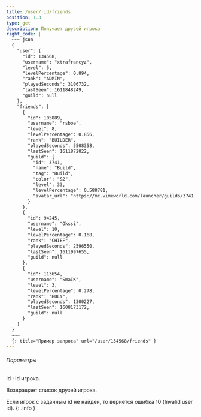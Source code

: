 ```yaml
---
title: /user/:id/friends
position: 1.3
type: get
description: Получает друзей игрока
right_code: |
  ~~~ json
  {
    "user": {
      "id": 134568,
      "username": "xtrafrancyz",
      "level": 5,
      "levelPercentage": 0.894,
      "rank": "ADMIN",
      "playedSeconds": 3106732,
      "lastSeen": 1611848249,
      "guild": null
    },
    "friends": [
      {
        "id": 105889,
        "username": "rsboe",
        "level": 8,
        "levelPercentage": 0.856,
        "rank": "BUILDER",
        "playedSeconds": 5508358,
        "lastSeen": 1611872822,
        "guild": {
          "id": 3741,
          "name": "Build",
          "tag": "Build",
          "color": "&2",
          "level": 33,
          "levelPercentage": 0.588781,
          "avatar_url": "https://mc.vimeworld.com/launcher/guilds/3741.png"
        }
      },
      {
        "id": 94245,
        "username": "Okssi",
        "level": 10,
        "levelPercentage": 0.168,
        "rank": "CHIEF",
        "playedSeconds": 2596550,
        "lastSeen": 1611997655,
        "guild": null
      },
      {
        "id": 113654,
        "username": "SmaIK",
        "level": 3,
        "levelPercentage": 0.278,
        "rank": "HOLY",
        "playedSeconds": 1300227,
        "lastSeen": 1608173172,
        "guild": null
      }
    ]
  }
  ~~~
  {: title="Пример запроса" url="/user/134568/friends" }
---
```


<h6>Параметры</h6>
id
: id игрока.

Возвращает список друзей игрока.

Если игрок с заданным id не найден, то вернется ошибка 10 (Invalid user id).
{: .info }
